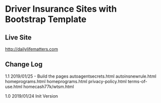 # Driver Insurance Sites with Bootstrap Template

## Live Site

http://dailylifematters.com

## Change Log

1.1 2019/01/25
    - Build the pages
        autoagentsecrets.html
        autoinsnewrule.html
        homeprograms.html
        homeprograms.html
        privacy-policy.html
        terms-of-use.html
        homecash77k/wtsm.html

1.0 2019/01/24
    Init Version